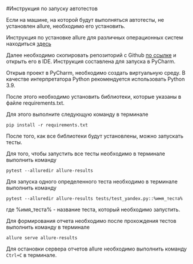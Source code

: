 #Инструкция по запуску автотестов

Если на машине, на которой будут выполняться автотесты, не установлен allure, необходимо его установить.

Инструкция по установке allure для различных операционных систем находиться [здесь](https://docs.qameta.io/allure/#_installing_a_commandline)

Далее необходимо скопировать репозиторий с Github [по ссылке](https://github.com/Cossmoz/Diploma) и открыть его в IDE. Инструкция составлена для запуска в PyCharm.

Открыв проект в PyCharm, необходимо создать виртуальную среду. В качестве интерпретатора Python рекомендуется использовать Python 3.9.

После этого необходимо установить библиотеки, которые указаны в файле requirements.txt.

Для этого выполните следующую команду в терминале

   ```
   pip install -r requirements.txt
   ```
После того, как все библиотеки будут установлены, можно запускать тесты.

Для того, чтобы запустить все тесты необходимо в терминале выполнить команду

   ```
   pytest --alluredir allure-results
   ```
Для запуска одного определенного теста необходимо в терминале выполнить команду
   ```
   pytest --alluredir allure-results tests/test_yandex.py::%имя_теста%
   ```
где %имя_теста% - название теста, который необходимо запустить.

Для формирования отчета необходимо после прохождения тестов выполнить команду в терминале
   ```
   allure serve allure-results
   ```
Для остановки сервера отчетов allure необходимо выполнить команду `Ctrl+С` в терминале.